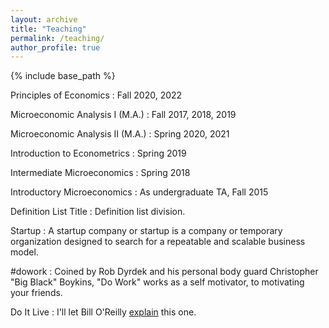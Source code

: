 ```yaml
---
layout: archive
title: "Teaching"
permalink: /teaching/
author_profile: true
---
```


{% include base_path %}

Principles of Economics
:   Fall 2020, 2022

Microeconomic Analysis I (M.A.)
:   Fall 2017, 2018, 2019

Microeconomic Analysis II (M.A.)
:   Spring 2020, 2021

Introduction to Econometrics
:   Spring 2019

Intermediate Microeconomics
:   Spring 2018

Introductory Microeconomics
:   As undergraduate TA, Fall 2015

Definition List Title
:   Definition list division.

Startup
:   A startup company or startup is a company or temporary organization designed to search for a repeatable and scalable business model.

#dowork
:   Coined by Rob Dyrdek and his personal body guard Christopher "Big Black" Boykins, "Do Work" works as a self motivator, to motivating your friends.

Do It Live
:   I'll let Bill O'Reilly [explain](https://www.youtube.com/watch?v=O_HyZ5aW76c "We'll Do It Live") this one.
